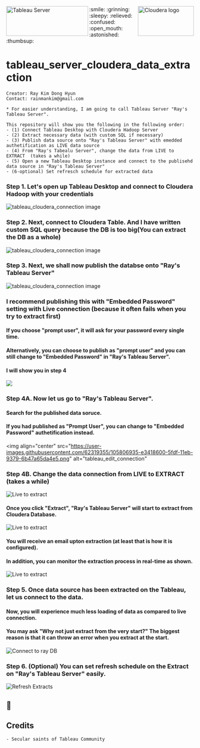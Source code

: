 <img align="left" src="https://user-images.githubusercontent.com/62319355/105784986-d6f40380-5fb4-11eb-95e9-2261360d0120.jpg" width="220" height="80" alt="Tableau Server">
<img align="right" src="https://user-images.githubusercontent.com/62319355/105791113-6eab1f00-5fc0-11eb-938c-58db40f72c20.png" width="150" height="80" alt="Cloudera logo">
:smile: :grinning: :sleepy: :relieved: :confused: :open_mouth: :astonished: :thumbsup:


# tableau_server_cloudera_data_extraction


```
Creator: Ray Kim Dong Hyun
Contact: rainmankim@gmail.com

* For easier understanding, I am going to call Tableau Server "Ray's Tableau Server".

This repository will show you the following in the following order:
- (1) Connect Tableau Desktop with Cloudera Hadoop Server
- (2) Extract necessary data (with custom SQL if necessary)
- (3) Publish data source onto "Ray's Tableau Server" with emedded authetification as LIVE data source
- (4) From "Ray's Tabealu Server", change the data from LIVE to EXTRACT  (takes a while)
- (5) Open a new Tableau Desktop instance and connect to the publisehd data source in "Ray's Tableau Server"
- (6-optional) Set refresch schedule for extracted data
```


### Step 1.  Let's open up Tableau Desktop and connect to Cloudera Hadoop with your credentials
<img align="center" src="https://user-images.githubusercontent.com/62319355/105792845-10337000-5fc3-11eb-9fd8-43d35e496f13.png" alt="tableau_cloudera_connection image">

### Step 2. Next, connect to Cloudera Table.  And I have written custom SQL query because the DB is too big(You can extract the DB as a whole)
<img align="center" src="https://user-images.githubusercontent.com/62319355/105798924-3d395000-5fce-11eb-99e2-7ab2811a9fd9.png" alt="tableau_cloudera_connection image">

### Step 3. Next, we shall now publish the databse onto "Ray's Tableau Server"
<img align="center" src="https://user-images.githubusercontent.com/62319355/105799297-29dab480-5fcf-11eb-878d-a751ae42211c.png" alt="tableau_cloudera_connection image">


### I recommend publishing this with "Embedded Password" setting with Live connection (because it often fails when you try to extract first)
#### If you choose "prompt user", it will ask for your password every single time. 
#### Alternatively, you can choose to publish as "prompt user" and you can still change to "Embedded Password" in "Ray's Tableau Server".
#### I will show you in step 4
<img align="center" src="https://user-images.githubusercontent.com/62319355/105804723-788e4b80-5fdb-11eb-89b2-135c378efbd0.png">


### Step 4A. Now let us go to "Ray's Tableau Server".  
#### Search for the published data soruce. 
#### If you had published as "Prompt User", you can change to "Embedded Password" authetification instead.
<img align="center" src="https://user-images.githubusercontent.com/62319355/105806935-e3418600-5fdf-11eb-9379-6b47a65da4e5.png" alt="tableau_edit_connection"


### Step 4B.  Change the data connection from LIVE to EXTRACT  (takes a while)
<img align="center" src="https://user-images.githubusercontent.com/62319355/105820676-d4b19980-5ff4-11eb-9b60-ce1b78c4d3dc.png" alt="Live to extract">

#### Once you click "Extract", "Ray's Tableau Server" will start to extract from Cloudera Database.
<img align="center" src="https://user-images.githubusercontent.com/62319355/105821234-910b5f80-5ff5-11eb-912c-8cfb388d7023.png" alt="Live to extract">

#### You will receive an email upton extraction (at least that is how it is configured).
#### In addition, you can monitor the extraction process in real-time as shown.
<img align="center" src="https://user-images.githubusercontent.com/62319355/105821830-3fafa000-5ff6-11eb-897a-a0ceb4298d8e.png" alt="Live to extract">



### Step 5. Once data source has been extracted on the Tableau, let us connect to the data.
#### Now, you will experience much less loading of data as compared to live connection.
#### You may ask "Why not just extract from the very start?"  The biggest reason is that it can throw an error when you extract at the start.
<img align="center" src="https://user-images.githubusercontent.com/62319355/105823826-9918ce80-5ff8-11eb-8d7c-fcbd4e1f97ab.png" alt="Connect to ray DB">


### Step 6. (Optional) You can set refresh schedule on the Extract on "Ray's Tableau Server" easily.
<img align="center" src="https://user-images.githubusercontent.com/62319355/105824522-6e7b4580-5ff9-11eb-95fd-55e75066650d.png" alt="Refresh Extracts">



🎈
--------------------------------------------------------------------------------------------------------------------------------------------------





## Credits
```
- Secular saints of Tableau Community
```


